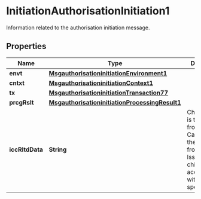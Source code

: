 

# InitiationAuthorisationInitiation1

Information related to the authorisation initiation message.

## Properties

| Name | Type | Description | Notes |
|------------ | ------------- | ------------- | -------------|
|**envt** | [**MsgauthorisationinitiationEnvironment1**](MsgauthorisationinitiationEnvironment1.md) |  |  [optional] |
|**cntxt** | [**MsgauthorisationinitiationContext1**](MsgauthorisationinitiationContext1.md) |  |  [optional] |
|**tx** | [**MsgauthorisationinitiationTransaction77**](MsgauthorisationinitiationTransaction77.md) |  |  [optional] |
|**prcgRslt** | [**MsgauthorisationinitiationProcessingResult1**](MsgauthorisationinitiationProcessingResult1.md) |  |  [optional] |
|**iccRltdData** | **String** | Chip data that is transmitted from the Card&#39;s chip to the Issuer and from the Issuer to the chip in accordance with EMV specifications. |  [optional] |



